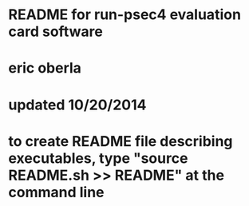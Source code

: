 # README for run-psec4 evaluation card software
# eric oberla
# updated 10/20/2014

# to create README file describing executables, type "source README.sh >> README" at the command line

